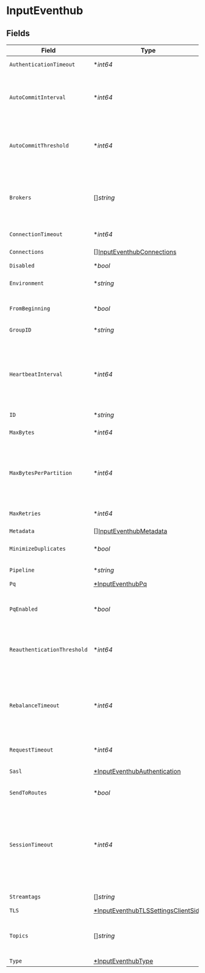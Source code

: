 # InputEventhub


## Fields

| Field                                                                                                                                                                                                                                                                                                                                                                                                                                                                   | Type                                                                                                                                                                                                                                                                                                                                                                                                                                                                    | Required                                                                                                                                                                                                                                                                                                                                                                                                                                                                | Description                                                                                                                                                                                                                                                                                                                                                                                                                                                             |
| ----------------------------------------------------------------------------------------------------------------------------------------------------------------------------------------------------------------------------------------------------------------------------------------------------------------------------------------------------------------------------------------------------------------------------------------------------------------------- | ----------------------------------------------------------------------------------------------------------------------------------------------------------------------------------------------------------------------------------------------------------------------------------------------------------------------------------------------------------------------------------------------------------------------------------------------------------------------- | ----------------------------------------------------------------------------------------------------------------------------------------------------------------------------------------------------------------------------------------------------------------------------------------------------------------------------------------------------------------------------------------------------------------------------------------------------------------------- | ----------------------------------------------------------------------------------------------------------------------------------------------------------------------------------------------------------------------------------------------------------------------------------------------------------------------------------------------------------------------------------------------------------------------------------------------------------------------- |
| `AuthenticationTimeout`                                                                                                                                                                                                                                                                                                                                                                                                                                                 | **int64*                                                                                                                                                                                                                                                                                                                                                                                                                                                                | :heavy_minus_sign:                                                                                                                                                                                                                                                                                                                                                                                                                                                      | Maximum time to wait for Kafka to respond to an authentication request                                                                                                                                                                                                                                                                                                                                                                                                  |
| `AutoCommitInterval`                                                                                                                                                                                                                                                                                                                                                                                                                                                    | **int64*                                                                                                                                                                                                                                                                                                                                                                                                                                                                | :heavy_minus_sign:                                                                                                                                                                                                                                                                                                                                                                                                                                                      | How often to commit offsets. If both this and Offset commit threshold are set, @{product} commits offsets when either condition is met. If both are empty, @{product} commits offsets after each batch.                                                                                                                                                                                                                                                                 |
| `AutoCommitThreshold`                                                                                                                                                                                                                                                                                                                                                                                                                                                   | **int64*                                                                                                                                                                                                                                                                                                                                                                                                                                                                | :heavy_minus_sign:                                                                                                                                                                                                                                                                                                                                                                                                                                                      | How many events are needed to trigger an offset commit. If both this and Offset commit interval are set, @{product} commits offsets when either condition is met. If both are empty, @{product} commits offsets after each batch.                                                                                                                                                                                                                                       |
| `Brokers`                                                                                                                                                                                                                                                                                                                                                                                                                                                               | []*string*                                                                                                                                                                                                                                                                                                                                                                                                                                                              | :heavy_check_mark:                                                                                                                                                                                                                                                                                                                                                                                                                                                      | List of Event Hubs Kafka brokers to connect to, e.g., yourdomain.servicebus.windows.net:9093. The hostname can be found in the host portion of the primary or secondary connection string in Shared Access Policies.                                                                                                                                                                                                                                                    |
| `ConnectionTimeout`                                                                                                                                                                                                                                                                                                                                                                                                                                                     | **int64*                                                                                                                                                                                                                                                                                                                                                                                                                                                                | :heavy_minus_sign:                                                                                                                                                                                                                                                                                                                                                                                                                                                      | Maximum time to wait for a connection to complete successfully                                                                                                                                                                                                                                                                                                                                                                                                          |
| `Connections`                                                                                                                                                                                                                                                                                                                                                                                                                                                           | [][InputEventhubConnections](../../models/shared/inputeventhubconnections.md)                                                                                                                                                                                                                                                                                                                                                                                           | :heavy_minus_sign:                                                                                                                                                                                                                                                                                                                                                                                                                                                      | Direct connections to Destinations, optionally via a Pipeline or a Pack.                                                                                                                                                                                                                                                                                                                                                                                                |
| `Disabled`                                                                                                                                                                                                                                                                                                                                                                                                                                                              | **bool*                                                                                                                                                                                                                                                                                                                                                                                                                                                                 | :heavy_minus_sign:                                                                                                                                                                                                                                                                                                                                                                                                                                                      | Enable/disable this input                                                                                                                                                                                                                                                                                                                                                                                                                                               |
| `Environment`                                                                                                                                                                                                                                                                                                                                                                                                                                                           | **string*                                                                                                                                                                                                                                                                                                                                                                                                                                                               | :heavy_minus_sign:                                                                                                                                                                                                                                                                                                                                                                                                                                                      | Optionally, enable this config only on a specified Git branch. If empty, will be enabled everywhere.                                                                                                                                                                                                                                                                                                                                                                    |
| `FromBeginning`                                                                                                                                                                                                                                                                                                                                                                                                                                                         | **bool*                                                                                                                                                                                                                                                                                                                                                                                                                                                                 | :heavy_minus_sign:                                                                                                                                                                                                                                                                                                                                                                                                                                                      | Whether to start reading from earliest available data, relevant only during initial subscription.                                                                                                                                                                                                                                                                                                                                                                       |
| `GroupID`                                                                                                                                                                                                                                                                                                                                                                                                                                                               | **string*                                                                                                                                                                                                                                                                                                                                                                                                                                                               | :heavy_minus_sign:                                                                                                                                                                                                                                                                                                                                                                                                                                                      | Specifies the consumer group this instance belongs to, default is 'Cribl'.                                                                                                                                                                                                                                                                                                                                                                                              |
| `HeartbeatInterval`                                                                                                                                                                                                                                                                                                                                                                                                                                                     | **int64*                                                                                                                                                                                                                                                                                                                                                                                                                                                                | :heavy_minus_sign:                                                                                                                                                                                                                                                                                                                                                                                                                                                      | <br/>      Expected time (a.k.a heartbeat.interval.ms in Kafka domain) between heartbeats to the consumer coordinator when using Kafka's group management facilities.<br/>      Value must be lower than sessionTimeout, and typically should not exceed 1/3 of the sessionTimeout value.<br/>      See details [here](https://github.com/Azure/azure-event-hubs-for-kafka/blob/master/CONFIGURATION.md).                                                               |
| `ID`                                                                                                                                                                                                                                                                                                                                                                                                                                                                    | **string*                                                                                                                                                                                                                                                                                                                                                                                                                                                               | :heavy_minus_sign:                                                                                                                                                                                                                                                                                                                                                                                                                                                      | Unique ID for this input                                                                                                                                                                                                                                                                                                                                                                                                                                                |
| `MaxBytes`                                                                                                                                                                                                                                                                                                                                                                                                                                                              | **int64*                                                                                                                                                                                                                                                                                                                                                                                                                                                                | :heavy_minus_sign:                                                                                                                                                                                                                                                                                                                                                                                                                                                      | Maximum number of bytes that Kafka will return per fetch request. Defaults to 10485760 (10 MB).                                                                                                                                                                                                                                                                                                                                                                         |
| `MaxBytesPerPartition`                                                                                                                                                                                                                                                                                                                                                                                                                                                  | **int64*                                                                                                                                                                                                                                                                                                                                                                                                                                                                | :heavy_minus_sign:                                                                                                                                                                                                                                                                                                                                                                                                                                                      | Maximum amount of data that Kafka will return per partition, per fetch request. Must equal or exceed the maximum message size (maxBytesPerPartition) that Kafka is configured to allow. Otherwise, @{product} can get stuck trying to retrieve messages. Defaults to 1048576 (1 MB).                                                                                                                                                                                    |
| `MaxRetries`                                                                                                                                                                                                                                                                                                                                                                                                                                                            | **int64*                                                                                                                                                                                                                                                                                                                                                                                                                                                                | :heavy_minus_sign:                                                                                                                                                                                                                                                                                                                                                                                                                                                      | If messages are failing, you can set the maximum number of retries as high as 100 to prevent loss of data.                                                                                                                                                                                                                                                                                                                                                              |
| `Metadata`                                                                                                                                                                                                                                                                                                                                                                                                                                                              | [][InputEventhubMetadata](../../models/shared/inputeventhubmetadata.md)                                                                                                                                                                                                                                                                                                                                                                                                 | :heavy_minus_sign:                                                                                                                                                                                                                                                                                                                                                                                                                                                      | Fields to add to events from this input.                                                                                                                                                                                                                                                                                                                                                                                                                                |
| `MinimizeDuplicates`                                                                                                                                                                                                                                                                                                                                                                                                                                                    | **bool*                                                                                                                                                                                                                                                                                                                                                                                                                                                                 | :heavy_minus_sign:                                                                                                                                                                                                                                                                                                                                                                                                                                                      | Enable feature to minimize duplicate events by only starting one consumer for each topic partition.                                                                                                                                                                                                                                                                                                                                                                     |
| `Pipeline`                                                                                                                                                                                                                                                                                                                                                                                                                                                              | **string*                                                                                                                                                                                                                                                                                                                                                                                                                                                               | :heavy_minus_sign:                                                                                                                                                                                                                                                                                                                                                                                                                                                      | Pipeline to process data from this Source before sending it through the Routes.                                                                                                                                                                                                                                                                                                                                                                                         |
| `Pq`                                                                                                                                                                                                                                                                                                                                                                                                                                                                    | [*InputEventhubPq](../../models/shared/inputeventhubpq.md)                                                                                                                                                                                                                                                                                                                                                                                                              | :heavy_minus_sign:                                                                                                                                                                                                                                                                                                                                                                                                                                                      | N/A                                                                                                                                                                                                                                                                                                                                                                                                                                                                     |
| `PqEnabled`                                                                                                                                                                                                                                                                                                                                                                                                                                                             | **bool*                                                                                                                                                                                                                                                                                                                                                                                                                                                                 | :heavy_minus_sign:                                                                                                                                                                                                                                                                                                                                                                                                                                                      | For details on Persistent Queues, see: [https://docs.cribl.io/stream/persistent-queues](https://docs.cribl.io/stream/persistent-queues)                                                                                                                                                                                                                                                                                                                                 |
| `ReauthenticationThreshold`                                                                                                                                                                                                                                                                                                                                                                                                                                             | **int64*                                                                                                                                                                                                                                                                                                                                                                                                                                                                | :heavy_minus_sign:                                                                                                                                                                                                                                                                                                                                                                                                                                                      | Specifies a time window during which @{product} can reauthenticate if needed. Creates the window measuring backwards from the moment when credentials are set to expire.                                                                                                                                                                                                                                                                                                |
| `RebalanceTimeout`                                                                                                                                                                                                                                                                                                                                                                                                                                                      | **int64*                                                                                                                                                                                                                                                                                                                                                                                                                                                                | :heavy_minus_sign:                                                                                                                                                                                                                                                                                                                                                                                                                                                      | <br/>      Maximum allowed time (a.k.a rebalance.timeout.ms in Kafka domain) for each worker to join the group after a rebalance has begun.<br/>      If the timeout is exceeded, the coordinator broker will remove the worker from the group.<br/>      See details [here](https://github.com/Azure/azure-event-hubs-for-kafka/blob/master/CONFIGURATION.md).                                                                                                         |
| `RequestTimeout`                                                                                                                                                                                                                                                                                                                                                                                                                                                        | **int64*                                                                                                                                                                                                                                                                                                                                                                                                                                                                | :heavy_minus_sign:                                                                                                                                                                                                                                                                                                                                                                                                                                                      | Maximum time to wait for Kafka to respond to a request                                                                                                                                                                                                                                                                                                                                                                                                                  |
| `Sasl`                                                                                                                                                                                                                                                                                                                                                                                                                                                                  | [*InputEventhubAuthentication](../../models/shared/inputeventhubauthentication.md)                                                                                                                                                                                                                                                                                                                                                                                      | :heavy_minus_sign:                                                                                                                                                                                                                                                                                                                                                                                                                                                      | Authentication parameters to use when connecting to brokers. Using TLS is highly recommended.                                                                                                                                                                                                                                                                                                                                                                           |
| `SendToRoutes`                                                                                                                                                                                                                                                                                                                                                                                                                                                          | **bool*                                                                                                                                                                                                                                                                                                                                                                                                                                                                 | :heavy_minus_sign:                                                                                                                                                                                                                                                                                                                                                                                                                                                      | Select whether to send data to Routes, or directly to Destinations.                                                                                                                                                                                                                                                                                                                                                                                                     |
| `SessionTimeout`                                                                                                                                                                                                                                                                                                                                                                                                                                                        | **int64*                                                                                                                                                                                                                                                                                                                                                                                                                                                                | :heavy_minus_sign:                                                                                                                                                                                                                                                                                                                                                                                                                                                      | <br/>      Timeout (a.k.a session.timeout.ms in Kafka domain) used to detect client failures when using Kafka's group management facilities.<br/>      If the client sends the broker no heartbeats before this timeout expires, the broker will remove this client from the group, and will initiate a rebalance.<br/>      Value must be lower than rebalanceTimeout.<br/>      See details [here](https://github.com/Azure/azure-event-hubs-for-kafka/blob/master/CONFIGURATION.md). |
| `Streamtags`                                                                                                                                                                                                                                                                                                                                                                                                                                                            | []*string*                                                                                                                                                                                                                                                                                                                                                                                                                                                              | :heavy_minus_sign:                                                                                                                                                                                                                                                                                                                                                                                                                                                      | Add tags for filtering and grouping in @{product}.                                                                                                                                                                                                                                                                                                                                                                                                                      |
| `TLS`                                                                                                                                                                                                                                                                                                                                                                                                                                                                   | [*InputEventhubTLSSettingsClientSide](../../models/shared/inputeventhubtlssettingsclientside.md)                                                                                                                                                                                                                                                                                                                                                                        | :heavy_minus_sign:                                                                                                                                                                                                                                                                                                                                                                                                                                                      | N/A                                                                                                                                                                                                                                                                                                                                                                                                                                                                     |
| `Topics`                                                                                                                                                                                                                                                                                                                                                                                                                                                                | []*string*                                                                                                                                                                                                                                                                                                                                                                                                                                                              | :heavy_check_mark:                                                                                                                                                                                                                                                                                                                                                                                                                                                      | The name of the Event Hub (a.k.a. Kafka topic) to subscribe to. Warning: To optimize performance, Cribl suggests subscribing each Event Hubs Source to only a single topic.                                                                                                                                                                                                                                                                                             |
| `Type`                                                                                                                                                                                                                                                                                                                                                                                                                                                                  | [*InputEventhubType](../../models/shared/inputeventhubtype.md)                                                                                                                                                                                                                                                                                                                                                                                                          | :heavy_minus_sign:                                                                                                                                                                                                                                                                                                                                                                                                                                                      | N/A                                                                                                                                                                                                                                                                                                                                                                                                                                                                     |